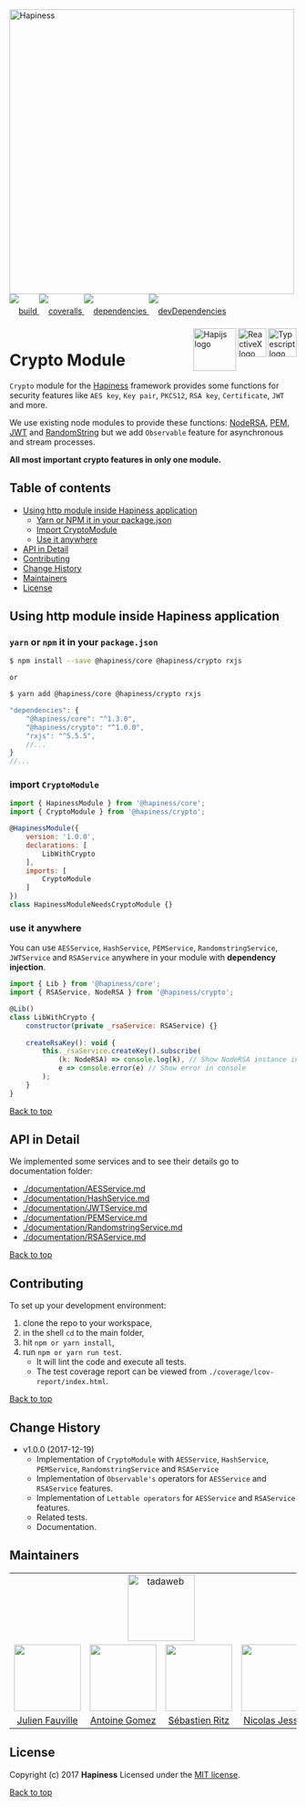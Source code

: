 <img src="http://bit.ly/2mxmKKI" width="500" alt="Hapiness" />

<div style="margin-bottom:20px;">
<div style="line-height:60px">
    <a href="https://travis-ci.org/hapinessjs/crypto-module.svg?branch=master">
        <img src="https://travis-ci.org/hapinessjs/crypto-module.svg?branch=master" alt="build" />
    </a>
    <a href="https://coveralls.io/github/hapinessjs/crypto-module?branch=master">
        <img src="https://coveralls.io/repos/github/hapinessjs/crypto-module/badge.svg?branch=master" alt="coveralls" />
    </a>
    <a href="https://david-dm.org/hapinessjs/crypto-module">
        <img src="https://david-dm.org/hapinessjs/crypto-module.svg" alt="dependencies" />
    </a>
    <a href="https://david-dm.org/hapinessjs/crypto-module?type=dev">
        <img src="https://david-dm.org/hapinessjs/crypto-module/dev-status.svg" alt="devDependencies" />
    </a>
</div>
<div>
    <a href="https://www.typescriptlang.org/docs/tutorial.html">
        <img src="https://cdn-images-1.medium.com/max/800/1*8lKzkDJVWuVbqumysxMRYw.png"
             align="right" alt="Typescript logo" width="50" height="50" style="border:none;" />
    </a>
    <a href="http://reactivex.io/rxjs">
        <img src="http://reactivex.io/assets/Rx_Logo_S.png"
             align="right" alt="ReactiveX logo" width="50" height="50" style="border:none;" />
    </a>
    <a href="http://hapijs.com">
        <img src="http://bit.ly/2lYPYPw"
             align="right" alt="Hapijs logo" width="75" style="border:none;" />
    </a>
</div>
</div>

# Crypto Module

`Crypto` module for the [Hapiness](https://github.com/hapinessjs/hapiness) framework provides some functions for security features like `AES key`, `Key pair`, `PKCS12`, `RSA key`, `Certificate`, `JWT` and more.

We use existing node modules to provide these functions: [NodeRSA](https://github.com/rzcoder/node-rsa), [PEM](https://github.com/Dexus/pem), [JWT](https://github.com/auth0/node-jsonwebtoken) and [RandomString](https://github.com/klughammer/node-randomstring) but we add `Observable` feature for asynchronous and stream processes.

**All most important crypto features in only one module.**

## Table of contents

* [Using http module inside Hapiness application](#using-http-module-inside-hapiness-application)
    * [Yarn or NPM it in your package.json](#yarn-or-npm-it-in-your-packagejson)
    * [Import CryptoModule](#import-cryptomodule)
    * [Use it anywhere](#use-it-anywhere)
* [API in Detail](#api-in-detail)
* [Contributing](#contributing)
* [Change History](#change-history)
* [Maintainers](#maintainers)
* [License](#license)

## Using http module inside Hapiness application

### `yarn` or `npm` it in your `package.json`

```bash
$ npm install --save @hapiness/core @hapiness/crypto rxjs

or

$ yarn add @hapiness/core @hapiness/crypto rxjs
```

```javascript
"dependencies": {
    "@hapiness/core": "^1.3.0",
    "@hapiness/crypto": "^1.0.0",
    "rxjs": "^5.5.5",
    //...
}
//...
```

### import `CryptoModule`

```javascript
import { HapinessModule } from '@hapiness/core';
import { CryptoModule } from '@hapiness/crypto';

@HapinessModule({
    version: '1.0.0',
    declarations: [
        LibWithCrypto
    ],
    imports: [
        CryptoModule
    ]
})
class HapinessModuleNeedsCryptoModule {}
```

### use it anywhere

You can use `AESService`, `HashService`, `PEMService`, `RandomstringService`, `JWTService` and `RSAService` anywhere in your module with **dependency injection**.

```javascript
import { Lib } from '@hapiness/core';
import { RSAService, NodeRSA } from '@hapiness/crypto';

@Lib()
class LibWithCrypto {
    constructor(private _rsaService: RSAService) {}
    
    createRsaKey(): void {
        this._rsaService.createKey().subscribe(
            (k: NodeRSA) => console.log(k), // Show NodeRSA instance in console
            e => console.error(e) // Show error in console
        );
    }
}
```

[Back to top](#table-of-contents)

## API in Detail

We implemented some services and to see their details go to documentation folder:

* [./documentation/AESService.md](https://github.com/hapinessjs/crypto-module/blob/master/documentation/AESService.md)
* [./documentation/HashService.md](https://github.com/hapinessjs/crypto-module/blob/master/documentation/HashService.md)
* [./documentation/JWTService.md](https://github.com/hapinessjs/crypto-module/blob/master/documentation/JWTService.md)
* [./documentation/PEMService.md](https://github.com/hapinessjs/crypto-module/blob/master/documentation/PEMService.md)
* [./documentation/RandomstringService.md](https://github.com/hapinessjs/crypto-module/blob/master/documentation/RandomstringService.md)
* [./documentation/RSAService.md](https://github.com/hapinessjs/crypto-module/blob/master/documentation/RSAService.md)

[Back to top](#table-of-contents)

## Contributing

To set up your development environment:

1. clone the repo to your workspace,
2. in the shell `cd` to the main folder,
3. hit `npm or yarn install`,
4. run `npm or yarn run test`.
    * It will lint the code and execute all tests. 
    * The test coverage report can be viewed from `./coverage/lcov-report/index.html`.

[Back to top](#table-of-contents)

## Change History

* v1.0.0 (2017-12-19)
    * Implementation of `CryptoModule` with `AESService`, `HashService`, `PEMService`, `RandomstringService` and `RSAService`
    * Implementation of `Observable's` operators for `AESService` and `RSAService` features.
    * Implementation of `Lettable operators` for `AESService` and `RSAService` features.
    * Related tests.
    * Documentation.

## Maintainers

<table>
    <tr>
        <td colspan="4" align="center"><a href="https://www.tadaweb.com"><img src="http://bit.ly/2xHQkTi" width="117" alt="tadaweb" /></a></td>
    </tr>
    <tr>
        <td align="center"><a href="https://github.com/Juneil"><img src="https://avatars3.githubusercontent.com/u/6546204?v=3&s=117" width="117"/></a></td>
        <td align="center"><a href="https://github.com/antoinegomez"><img src="https://avatars3.githubusercontent.com/u/997028?v=3&s=117" width="117"/></a></td>
        <td align="center"><a href="https://github.com/reptilbud"><img src="https://avatars3.githubusercontent.com/u/6841511?v=3&s=117" width="117"/></a></td>
        <td align="center"><a href="https://github.com/njl07"><img src="https://avatars3.githubusercontent.com/u/1673977?v=3&s=117" width="117"/></a></td>
    </tr>
    <tr>
        <td align="center"><a href="https://github.com/Juneil">Julien Fauville</a></td>
        <td align="center"><a href="https://github.com/antoinegomez">Antoine Gomez</a></td>
        <td align="center"><a href="https://github.com/reptilbud">Sébastien Ritz</a></td>
        <td align="center"><a href="https://github.com/njl07">Nicolas Jessel</a></td>
    </tr>
</table>

## License

Copyright (c) 2017 **Hapiness** Licensed under the [MIT license](https://github.com/hapinessjs/crypto-module/blob/master/LICENSE.md).

[Back to top](#table-of-contents)

